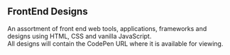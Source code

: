 ## FrontEnd Designs
An assortment of front end web tools, applications, frameworks and designs using HTML, CSS and vanilla JavaScript. <br>
All designs will contain the CodePen URL where it is available for viewing.

